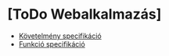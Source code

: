 # [ToDo Webalkalmazás]

- [Követelmény specifikáció](DOCS/kovetelmenyspec.md)
- [Funkció specifikáció](Doc/funkciospec.md)

